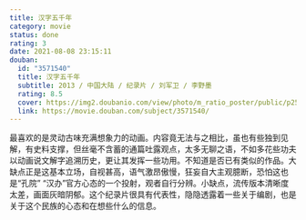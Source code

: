 ```yaml
---
title: 汉字五千年
category: movie
status: done
rating: 3
date: 2021-08-08 23:15:11
douban:
  id: "3571540"
  title: 汉字五千年
  subtitle: 2013 / 中国大陆 / 纪录片 / 刘军卫 / 李野墨
  rating: 8.5
  cover: https://img2.doubanio.com/view/photo/m_ratio_poster/public/p2507815953.jpg
  link: https://movie.douban.com/subject/3571540/
---
```


最喜欢的是灵动古味充满想象力的动画。内容竟无法与之相比，虽也有些独到见解，有史料支撑，但丝毫不含蓄的通篇吐露观点，太多无聊之语，不如多花些功夫以动画说文解字追溯历史，更让其发挥一些功用。不知道是否已有类似的作品。大缺点正是这基本立场，自视甚高，语气激昂傲慢，狂妄自大主观臆断，恐怕这也是“孔院” “汉办”官方心态的一个投射，观者自行分辨。小缺点，流传版本清晰度太差，画面灰暗阴郁。这个纪录片很具有代表性，隐隐透露着一些关于编剧，也是关于这个民族的心态和在想些什么的信息。
